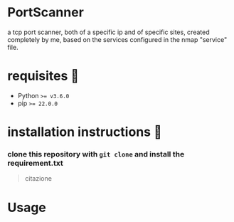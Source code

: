 # PortScanner
a tcp port scanner, both of a specific ip and of specific sites, created completely by me, based on the services configured in the nmap "service" file.

# requisites 🚨
- Python `>= v3.6.0`
- pip `>= 22.0.0`

# installation instructions 📘
### clone this repository with `git clone` and install the requirement.txt
> citazione

# Usage 
